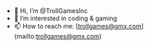- 👋 Hi, I’m @TrollGamesInc
- 👀 I’m interested in coding & gaming
- 📫 How to reach me: [trollgames@gmx.com] (mailto:trollgames@gmx.com)
